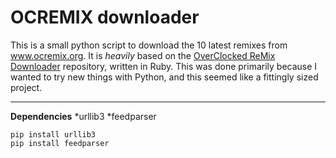 # OCREMIX downloader
This is a small python script to download the 10 latest remixes from www.ocremix.org.
It is *heavily* based on the [OverClocked ReMix Downloader](https://github.com/rmondello/OverClocked-ReMix-Downloader) repository, written in Ruby.
This was done primarily because I wanted to try new things with Python, and this seemed like a fittingly sized project.
 ***
**Dependencies**
*urllib3
*feedparser

```
pip install urllib3
pip install feedparser
```
